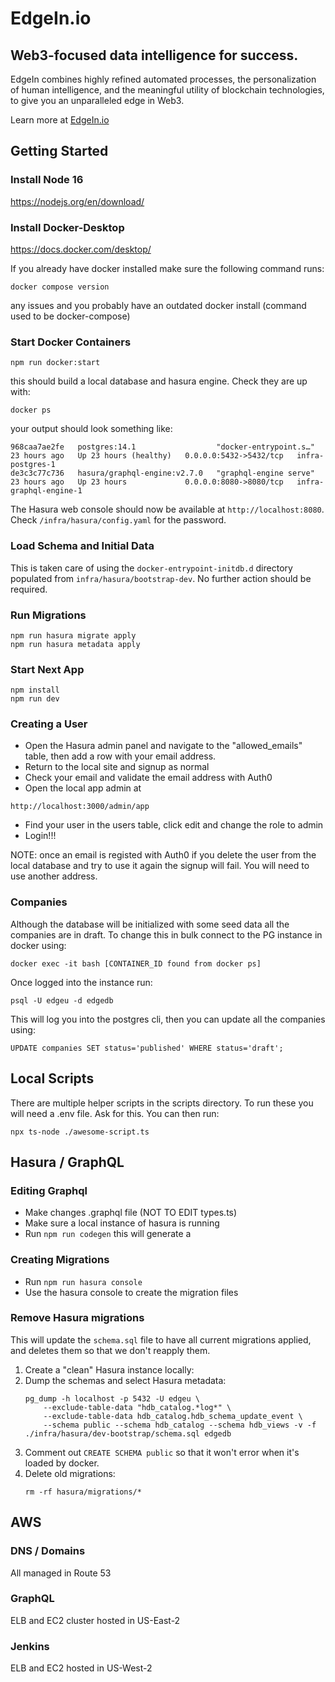 # EdgeIn.io

## Web3-focused data intelligence for success.

EdgeIn combines highly refined automated processes, the personalization of human intelligence, and the meaningful utility of blockchain technologies, to give you an unparalleled edge in Web3.

Learn more at [EdgeIn.io](http://edgein.io/)

## Getting Started

### Install Node 16

https://nodejs.org/en/download/

### Install Docker-Desktop 

https://docs.docker.com/desktop/ 

If you already have docker installed make sure the following command runs: 
```
docker compose version
```
any issues and you probably have an outdated docker install (command used to be docker-compose)

### Start Docker Containers 
```
npm run docker:start
```
this should build a local database and hasura engine. Check they are up with:
```
docker ps
```
your output should look something like:
```
968caa7ae2fe   postgres:14.1                  "docker-entrypoint.s…"   23 hours ago   Up 23 hours (healthy)   0.0.0.0:5432->5432/tcp   infra-postgres-1
de3c3c77c736   hasura/graphql-engine:v2.7.0   "graphql-engine serve"   23 hours ago   Up 23 hours             0.0.0.0:8080->8080/tcp   infra-graphql-engine-1
```
The Hasura web console should now be available at `http://localhost:8080`. Check `/infra/hasura/config.yaml` for the password.

### Load Schema and Initial Data
This is taken care of using the `docker-entrypoint-initdb.d` directory populated from `infra/hasura/bootstrap-dev`. No further action should be required.

### Run Migrations
```
npm run hasura migrate apply
npm run hasura metadata apply
```

### Start Next App 
```
npm install
npm run dev
``` 

### Creating a User
- Open the Hasura admin panel and navigate to the "allowed_emails" table, then add a row with your email address. 
- Return to the local site and signup as normal
- Check your email and validate the email address with Auth0
- Open the local app admin at
```
http://localhost:3000/admin/app
```
- Find your user in the users table, click edit and change the role to admin
- Login!!!

NOTE: once an email is registed with Auth0 if you delete the user from the local database and try to use it again the signup will fail. You will need to use another address.


### Companies
Although the database will be initialized with some seed data all the companies are in draft. To change this in bulk connect to the PG instance in docker using:
```
docker exec -it bash [CONTAINER_ID found from docker ps]
```
Once logged into the instance run:
```
psql -U edgeu -d edgedb
```
This will log you into the postgres cli, then you can update all the companies using:
```
UPDATE companies SET status='published' WHERE status='draft';
```

## Local Scripts
There are multiple helper scripts in the scripts directory. To run these you will need a .env file. Ask for this. You can then run:
```
npx ts-node ./awesome-script.ts
```

## Hasura / GraphQL

### Editing Graphql

- Make changes .graphql file (NOT TO EDIT types.ts)
- Make sure a local instance of hasura is running
- Run `npm run codegen` this will generate a

### Creating Migrations

- Run `npm run hasura console`
- Use the hasura console to create the migration files

### Remove Hasura migrations

This will update the `schema.sql` file to have all current migrations
applied, and deletes them so that we don't reapply them.

1. Create a "clean" Hasura instance locally:
1. Dump the schemas and select Hasura metadata:
   ```
   pg_dump -h localhost -p 5432 -U edgeu \
       --exclude-table-data "hdb_catalog.*log*" \
       --exclude-table-data hdb_catalog.hdb_schema_update_event \
       --schema public --schema hdb_catalog --schema hdb_views -v -f ./infra/hasura/dev-bootstrap/schema.sql edgedb
   ```
1. Comment out `CREATE SCHEMA public` so that it won't error when it's loaded by docker.
1. Delete old migrations:
   ```
   rm -rf hasura/migrations/*
   ```

## AWS

### DNS / Domains
All managed in Route 53

### GraphQL
ELB and EC2 cluster hosted in US-East-2

### Jenkins
ELB and EC2 hosted in US-West-2
